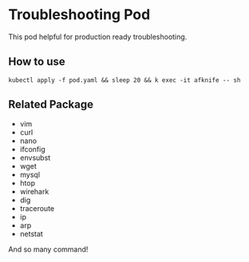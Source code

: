# Troubleshooting Pod

This pod helpful for production ready troubleshooting. 

## How to use

`kubectl apply -f pod.yaml && sleep 20 && k exec -it afknife -- sh`

## Related Package

* vim
* curl
* nano
* ifconfig
* envsubst
* wget
* mysql
* htop
* wirehark
* dig
* traceroute
* ip 
* arp
* netstat

And so many command!